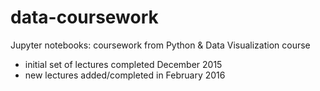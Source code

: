 # data-coursework
Jupyter notebooks: coursework from Python & Data Visualization course

- initial set of lectures completed December 2015
- new lectures added/completed in February 2016
